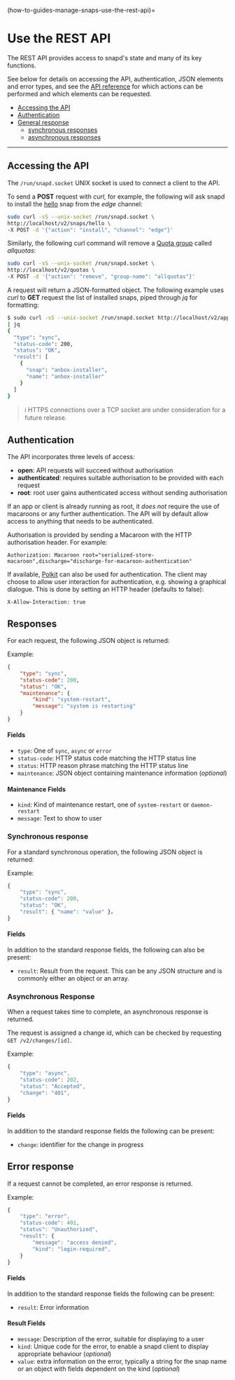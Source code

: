 (how-to-guides-manage-snaps-use-the-rest-api)=
# Use the REST API

The REST API provides access to snapd's state and many of its key functions.

See below for details on accessing the API,  authentication, JSON elements and error types, and see the [API reference](/snap-reference/development/rest-api/snapd-rest-api) for which actions can be performed and which elements can be requested.


- [Accessing the API](#heading--accessing)
- [Authentication](#heading--authentication)
- [General response](#heading--responses)
  - [synchronous responses](#heading--sync)
  - [asynchronous responses](#heading--async)

---

<h2 id='heading--accessing'>Accessing the API</h2>

The `/run/snapd.socket` UNIX socket is used to connect a client to the API.

To send a **POST** request with _curl_, for example, the following will ask snapd to install the [hello](https://snapcraft.io/hello) snap from the _edge_ channel:

```bash
sudo curl -sS --unix-socket /run/snapd.socket \
http://localhost/v2/snaps/hello \
-X POST -d '{"action": "install", "channel": "edge"}'
```

Similarly, the following curl command will remove a [Quota group](/t/snapd-rest-api/17954#heading--quotas) called _allquotas_:

```bash
sudo curl -sS --unix-socket /run/snapd.socket \
http://localhost/v2/quotas \
-X POST -d '{"action": "remove", "group-name": "allquotas"}'
```

A request will return a JSON-formatted object. The following example uses _curl_ to **GET** request the list of installed snaps, piped through _jq_ for formatting:

```bash
$ sudo curl -sS --unix-socket /run/snapd.socket http://localhost/v2/apps \
| jq
{
  "type": "sync",
  "status-code": 200,
  "status": "OK",
  "result": [
    {
      "snap": "anbox-installer",
      "name": "anbox-installer"
    }
  ]
}
```

> :information_source: HTTPS connections over a TCP socket are under consideration for a future release.

<h2 id='heading--authentication'>Authentication</h2>

The API incorporates three levels of access:
- **open**: API requests will succeed without authorisation
- **authenticated**: requires suitable authorisation to be provided with each request
- **root**: root user gains authenticated access without sending authorisation

If an app or client is already running as root, it _does not_ require the use of macaroons or any further authentication. The API will by default allow access to anything that needs to be authenticated.

Authorisation is provided by sending a Macaroon with the HTTP authorisation header. For example:

```no-highlight
Authorization: Macaroon root="serialized-store-macaroon",discharge="discharge-for-macaroon-authentication"
```

If available, [Polkit](https://www.freedesktop.org/wiki/Software/polkit/) can also be used for authentication. The client may choose to allow user interaction for authentication, e.g. showing a graphical dialogue. This is done by setting an HTTP header (defaults to false):

```no-highlight
X-Allow-Interaction: true
```

<h2 id='heading--responses'>Responses</h2>

For each request, the following JSON object is returned:

Example:

```json
{
    "type": "sync",
    "status-code": 200,
    "status": "OK",
    "maintenance": { 
        "kind": "system-restart", 
        "message": "system is restarting" 
    }
}
```

#### Fields

* `type`: One of `sync`, `async` or `error`
* `status-code`: HTTP status code matching the HTTP status line
* `status`: HTTP reason phrase matching the HTTP status line
* `maintenance`: JSON object containing maintenance information (_optional_)

#### Maintenance Fields

* `kind`: Kind of maintenance restart, one of `system-restart` or `daemon-restart`
* `message`: Text to show to user

<h3 id='heading--sync'>Synchronous response</h3>

For a standard synchronous operation, the following JSON object is returned:

Example:
```javascript
{
    "type": "sync",
    "status-code": 200,
    "status": "OK",
    "result": { "name": "value" }，
}
```

#### Fields

In addition to the standard response fields, the following can also be present:

* `result`: Result from the request. This can be any JSON structure and is commonly either an object or an array.

<h3 id='heading--async'>Asynchronous Response</h3>

When a request takes time to complete, an asynchronous response is returned.

The request is assigned a change id, which can be checked by requesting `GET /v2/changes/[id]`.

Example:
```javascript
{
    "type": "async",
    "status-code": 202,
    "status": "Accepted",
    "change": "401",
}
```

#### Fields

In addition to the standard response fields the following can be present:

* `change`: identifier for the change in progress

<h2 id='heading--error-response'>Error response</h2>

If a request cannot be completed, an error response is returned.

Example:

```javascript
{
    "type": "error",
    "status-code": 401,
    "status": "Unauthorized",
    "result": {
        "message": "access denied",
        "kind": "login-required",
    }
}
```

#### Fields

In addition to the standard response fields the following can be present:

* `result`: Error information

#### Result Fields

* `message`: Description of the error, suitable for displaying to a user
* `kind`: Unique code for the error, to enable a snapd client to display appropriate behaviour (_optional_)
* `value`: extra information on the error, typically a string for the snap name or an object with fields dependent on the kind (_optional_)

